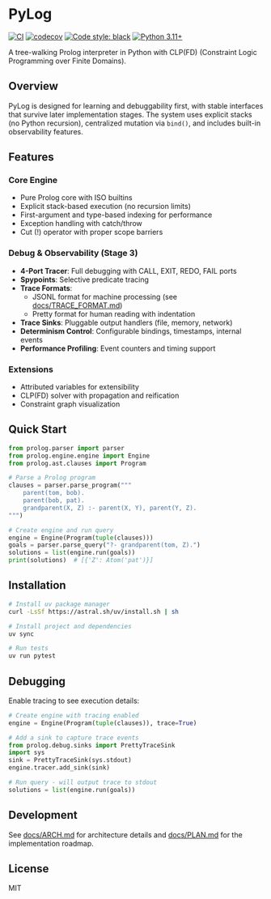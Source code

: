 # PyLog

[![CI](https://github.com/xpqz/pylog/actions/workflows/ci.yml/badge.svg)](https://github.com/xpqz/pylog/actions/workflows/ci.yml)
[![codecov](https://codecov.io/gh/xpqz/pylog/branch/main/graph/badge.svg)](https://codecov.io/gh/xpqz/pylog)
[![Code style: black](https://img.shields.io/badge/code%20style-black-000000.svg)](https://github.com/psf/black)
[![Python 3.11+](https://img.shields.io/badge/python-3.11+-blue.svg)](https://www.python.org/downloads/)

A tree-walking Prolog interpreter in Python with CLP(FD) (Constraint Logic Programming over Finite Domains).

## Overview

PyLog is designed for learning and debuggability first, with stable interfaces that survive later implementation stages. The system uses explicit stacks (no Python recursion), centralized mutation via `bind()`, and includes built-in observability features.

## Features

### Core Engine
- Pure Prolog core with ISO builtins
- Explicit stack-based execution (no recursion limits)
- First-argument and type-based indexing for performance
- Exception handling with catch/throw
- Cut (!) operator with proper scope barriers

### Debug & Observability (Stage 3)
- **4-Port Tracer**: Full debugging with CALL, EXIT, REDO, FAIL ports
- **Spypoints**: Selective predicate tracing
- **Trace Formats**:
  - JSONL format for machine processing (see [docs/TRACE_FORMAT.md](docs/TRACE_FORMAT.md))
  - Pretty format for human reading with indentation
- **Trace Sinks**: Pluggable output handlers (file, memory, network)
- **Determinism Control**: Configurable bindings, timestamps, internal events
- **Performance Profiling**: Event counters and timing support

### Extensions
- Attributed variables for extensibility
- CLP(FD) solver with propagation and reification
- Constraint graph visualization

## Quick Start

```python
from prolog.parser import parser
from prolog.engine.engine import Engine
from prolog.ast.clauses import Program

# Parse a Prolog program
clauses = parser.parse_program("""
    parent(tom, bob).
    parent(bob, pat).
    grandparent(X, Z) :- parent(X, Y), parent(Y, Z).
""")

# Create engine and run query
engine = Engine(Program(tuple(clauses)))
goals = parser.parse_query("?- grandparent(tom, Z).")
solutions = list(engine.run(goals))
print(solutions)  # [{'Z': Atom('pat')}]
```

## Installation

```bash
# Install uv package manager
curl -LsSf https://astral.sh/uv/install.sh | sh

# Install project and dependencies
uv sync

# Run tests
uv run pytest
```

## Debugging

Enable tracing to see execution details:

```python
# Create engine with tracing enabled
engine = Engine(Program(tuple(clauses)), trace=True)

# Add a sink to capture trace events
from prolog.debug.sinks import PrettyTraceSink
import sys
sink = PrettyTraceSink(sys.stdout)
engine.tracer.add_sink(sink)

# Run query - will output trace to stdout
solutions = list(engine.run(goals))
```

## Development

See [docs/ARCH.md](docs/ARCH.md) for architecture details and [docs/PLAN.md](docs/PLAN.md) for the implementation roadmap.

## License

MIT